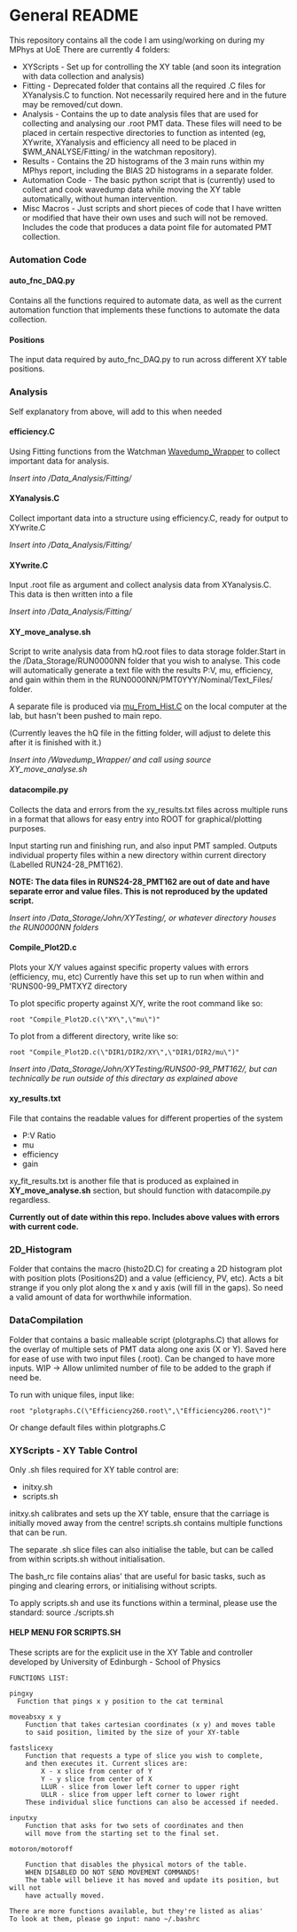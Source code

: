 # General README

This repository contains all the code I am using/working on during my MPhys at UoE
There are currently 4 folders:

* XYScripts - Set up for controlling the XY table (and soon its integration with data collection and analysis)
* Fitting - Deprecated folder that contains all the required .C files for XYanalysis.C to function. Not necessarily required here and in the future may be removed/cut down.
* Analysis - Contains the up to date analysis files that are used for collecting and analysing our .root PMT data. These files will need to be placed in certain respective directories to function as intented (eg, XYwrite, XYanalysis and efficiency all need to be placed in $WM_ANALYSE/Fitting/ in the watchman repository).
* Results - Contains the 2D histograms of the 3 main runs within my MPhys report, including the BIAS 2D histograms in a separate folder.
* Automation Code - The basic python script that is (currently) used to collect and cook wavedump data while moving the XY table automatically, without human intervention.
* Misc Macros - Just scripts and short pieces of code that I have written or modified that have their own uses and such will not be removed. Includes the code that produces a data point file for automated PMT collection.

### Automation Code

#### auto_fnc_DAQ.py

Contains all the functions required to automate data, as well as the current automation function that implements these functions to automate the data collection.

#### Positions

The input data required by auto_fnc_DAQ.py to run across different XY table positions.

### Analysis
Self explanatory from above, will add to this when needed

#### efficiency.C

Using Fitting functions from the Watchman [Wavedump_Wrapper](https://github.com/Watchman-PMT/Wavedump_Wrapper/tree/master/Data_Analysis/Fitting) to collect important data for analysis.

*Insert into /Data_Analysis/Fitting/*

#### XYanalysis.C

Collect important data into a structure using efficiency.C, ready for output to XYwrite.C

*Insert into /Data_Analysis/Fitting/*

#### XYwrite.C

Input .root file as argument and collect analysis data from XYanalysis.C. This data is then written into a file

*Insert into /Data_Analysis/Fitting/*

#### XY_move_analyse.sh

Script to write analysis data from hQ.root files to data storage folder.Start in the /Data_Storage/RUN0000NN folder that you wish to analyse. This code will automatically generate a text file with the results P:V, mu, efficiency, and gain within them in the RUN0000NN/PMT0YYY/Nominal/Text_Files/ folder.

A separate file is produced via [mu_From_Hist.C](https://github.com/Watchman-PMT/Wavedump_Wrapper/blob/master/Data_Analysis/Fitting/mu_From_Hist.C#L109) on the local computer at the lab, but hasn't been pushed to main repo.

(Currently leaves the hQ file in the fitting folder, will adjust to delete this after it is finished with it.)

*Insert into /Wavedump_Wrapper/ and call using source XY_move_analyse.sh*

#### datacompile.py

Collects the data and errors from the xy_results.txt files across multiple runs in a format that allows for easy entry into ROOT for graphical/plotting purposes.

Input starting run and finishing run, and also input PMT sampled. Outputs individual property files within a new directory within current directory (Labelled RUN24-28_PMT162).

**NOTE: The data files in RUNS24-28_PMT162 are out of date and have separate error and value files. This is not reproduced by the updated script.**

*Insert into /Data_Storage/John/XYTesting/, or whatever directory houses the RUN0000NN folders*

#### Compile_Plot2D.c

Plots your X/Y values against specific property values with errors (efficiency, mu, etc)
Currently have this set up to run when within and 'RUNS00-99_PMTXYZ directory

To plot specific property against X/Y, write the root command like so:
	
	root "Compile_Plot2D.c(\"XY\",\"mu\")"

  
To plot from a different directory, write like so:

	root "Compile_Plot2D.c(\"DIR1/DIR2/XY\",\"DIR1/DIR2/mu\")"

*Insert into /Data_Storage/John/XYTesting/RUNS00-99_PMT162/, but can technically be run outside of this directary as explained above*

#### xy_results.txt
File that contains the readable values for different properties of the system
- P:V Ratio
- mu
- efficiency
- gain

xy_fit_results.txt is another file that is produced as explained in **XY_move_analyse.sh** section, but should function with datacompile.py regardless.

**Currently out of date within this repo. Includes above values with errors with current code.**

### 2D_Histogram
Folder that contains the macro (histo2D.C) for creating a 2D histogram plot with position plots (Positions2D) and a value (efficiency, PV, etc). Acts a bit strange if you only plot along the x and y axis (will fill in the gaps). So need a valid amount of data for worthwhile information.

### DataCompilation
Folder that contains a basic malleable script (plotgraphs.C) that allows for the overlay of multiple sets of PMT data along one axis (X or Y).
Saved here for ease of use with two input files (.root). Can be changed to have more inputs.
WIP -> Allow unlimited number of file to be added to the graph if need be.

To run with unique files, input like:

	root "plotgraphs.C(\"Efficiency260.root\",\"Efficiency206.root\")"
Or change default files within plotgraphs.C

### XYScripts - XY Table Control
Only .sh files required for XY table control are:

  - initxy.sh
  - scripts.sh

initxy.sh calibrates and sets up the XY table, ensure that the carriage is initially moved away from the centre!
scripts.sh contains multiple functions that can be run.

The separate .sh slice files can also initialise the table, but can be called from within scripts.sh without initialisation.

The bash_rc file contains alias' that are useful for basic tasks, such as pinging and clearing errors, or initialising without scripts.

To apply scripts.sh and use its functions within a terminal, please use the standard: source ./scripts.sh


#### HELP MENU FOR SCRIPTS.SH 

These scripts are for the explicit use in the XY Table and controller developed by University of Edinburgh - School of Physics
```
FUNCTIONS LIST:

pingxy
  Function that pings x y position to the cat terminal

moveabsxy x y
	Function that takes cartesian coordinates (x y) and moves table
	to said position, limited by the size of your XY-table

fastslicexy
	Function that requests a type of slice you wish to complete,
	and then executes it. Current slices are:
		X - x slice from center of Y
		Y - y slice from center of X
		LLUR - slice from lower left corner to upper right
		ULLR - slice from upper left corner to lower right
	These individual slice functions can also be accessed if needed.

inputxy
	Function that asks for two sets of coordinates and then
	will move from the starting set to the final set.

motoron/motoroff

	Function that disables the physical motors of the table.
	WHEN DISABLED DO NOT SEND MOVEMENT COMMANDS!
	The table will believe it has moved and update its position, but will not
	have actually moved.
	
There are more functions available, but they're listed as alias'
To look at them, please go input: nano ~/.bashrc 

```
